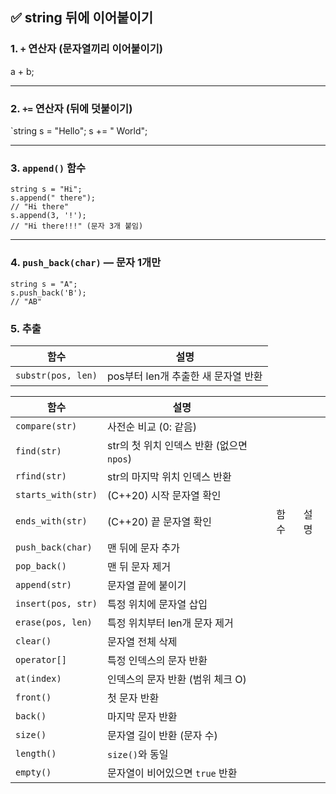 ## ✅ string 뒤에 이어붙이기 
###  1. `+` 연산자 (문자열끼리 이어붙이기)


a + b; 

---

###  2. `+=` 연산자 (뒤에 덧붙이기)


`string s = "Hello"; s += " World";

---

###  3. `append()` 함수


```
string s = "Hi"; 
s.append(" there");        
// "Hi there" 
s.append(3, '!');         
// "Hi there!!!" (문자 3개 붙임)
```

---

###  4. `push_back(char)` — 문자 1개만

```
string s = "A"; 
s.push_back('B');  
// "AB"
```

### 5. 추출

|함수|설명|
|---|---|
|`substr(pos, len)`|pos부터 len개 추출한 새 문자열 반환|

| 함수                 | 설명                            |     |     |     |
| ------------------ | ----------------------------- | --- | --- | --- |
| `compare(str)`     | 사전순 비교 (0: 같음)                |     |     |     |
| `find(str)`        | str의 첫 위치 인덱스 반환 (없으면 `npos`) |     |     |     |
| `rfind(str)`       | str의 마지막 위치 인덱스 반환            |     |     |     |
| `starts_with(str)` | (C++20) 시작 문자열 확인             |     |     |     |
| `ends_with(str)`   | (C++20) 끝 문자열 확인              |     | 함수  | 설명  |
| `push_back(char)`  | 맨 뒤에 문자 추가                    |     |     |     |
| `pop_back()`       | 맨 뒤 문자 제거                     |     |     |     |
| `append(str)`      | 문자열 끝에 붙이기                    |     |     |     |
| `insert(pos, str)` | 특정 위치에 문자열 삽입                 |     |     |     |
| `erase(pos, len)`  | 특정 위치부터 len개 문자 제거            |     |     |     |
| `clear()`          | 문자열 전체 삭제                     |     |     |     |
| `operator[]`       | 특정 인덱스의 문자 반환                 |     |     |     |
| `at(index)`        | 인덱스의 문자 반환 (범위 체크 O)          |     |     |     |
| `front()`          | 첫 문자 반환                       |     |     |     |
| `back()`           | 마지막 문자 반환                     |     |     |     |
| `size()`           | 문자열 길이 반환 (문자 수)              |     |     |     |
| `length()`         | `size()`와 동일                  |     |     |     |
| `empty()`          | 문자열이 비어있으면 `true` 반환          |     |     |     |
